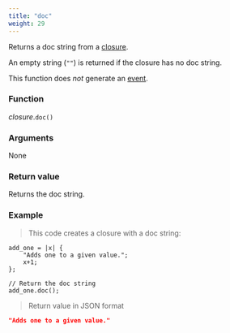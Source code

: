 ```yaml
---
title: "doc"
weight: 29
---
```


Returns a doc string from a [closure](..).

An empty string (`""`) is returned if the closure has no doc string.

This function does *not* generate an [event](../../../overview/events).

### Function

*closure*.`doc()`

### Arguments

None

### Return value

Returns the doc string.

### Example

> This code creates a closure with a doc string:

```thingsdb,json_response
add_one = |x| {
    "Adds one to a given value.";
    x+1;
};

// Return the doc string
add_one.doc();
```

> Return value in JSON format

```json
"Adds one to a given value."
```
